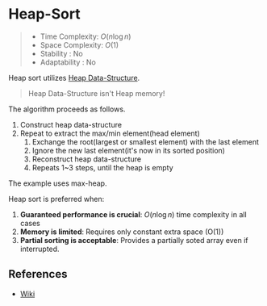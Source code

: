 # Heap-Sort

> - Time Complexity: $O(n \log n)$
> - Space Complexity: $O(1)$
> - Stability : No
> - Adaptability : No

Heap sort utilizes [Heap Data-Structure](https://en.wikipedia.org/wiki/Heap_(data_structure)).

> Heap Data-Structure isn't Heap memory!

The algorithm proceeds as follows.

1. Construct heap data-structure
2. Repeat to extract the max/min element(head element)
	1. Exchange the root(largest or smallest element) with the last element
	2. Ignore the new last element(it's now in its sorted position)
	3. Reconstruct heap data-structure
	4. Repeats 1~3 steps, until the heap is empty

The example uses max-heap.

Heap sort is preferred when:
1. **Guaranteed performance is crucial**: $O(n\log n)$ time complexity in all cases
2. **Memory is limited**: Requires only constant extra space (O(1))
3. **Partial sorting is acceptable**: Provides a partially soted array even if interrupted.

## References
- [Wiki](https://en.wikipedia.org/wiki/Heapsort)
